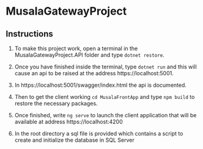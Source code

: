 # MusalaGatewayProject

## Instructions

1. To make this project work, open a terminal in the MusalaGatewayProject.API folder and type `dotnet restore`. 

2. Once you have finished inside the terminal, type `dotnet run` and this will cause an api to be raised at the address https://localhost:5001. 

3. In https://localhost:5001/swagger/index.html the api is documented.

4. Then to get the client working `cd MusalaFrontApp` and type `npm build` to restore the necessary packages. 

5. Once finished, write `ng serve` to launch the client application that will be available at address https://localhost:4200

6. In the root directory a sql file is provided which contains a script to create and initialize the database in SQL Server
